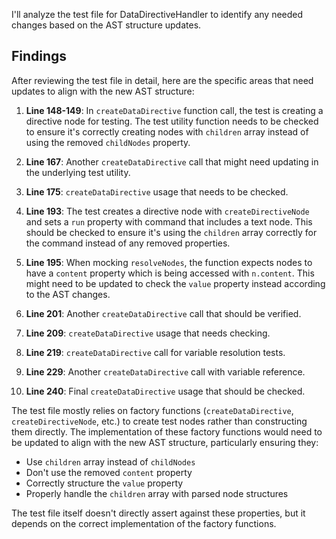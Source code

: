 I'll analyze the test file for DataDirectiveHandler to identify any needed changes based on the AST structure updates.

## Findings

After reviewing the test file in detail, here are the specific areas that need updates to align with the new AST structure:

1. **Line 148-149**: In `createDataDirective` function call, the test is creating a directive node for testing. The test utility function needs to be checked to ensure it's correctly creating nodes with `children` array instead of using the removed `childNodes` property.

2. **Line 167**: Another `createDataDirective` call that might need updating in the underlying test utility.

3. **Line 175**: `createDataDirective` usage that needs to be checked.

4. **Line 193**: The test creates a directive node with `createDirectiveNode` and sets a `run` property with command that includes a text node. This should be checked to ensure it's using the `children` array correctly for the command instead of any removed properties.

5. **Line 195**: When mocking `resolveNodes`, the function expects nodes to have a `content` property which is being accessed with `n.content`. This might need to be updated to check the `value` property instead according to the AST changes.

6. **Line 201**: Another `createDataDirective` call that should be verified.

7. **Line 209**: `createDataDirective` usage that needs checking.

8. **Line 219**: `createDataDirective` call for variable resolution tests.

9. **Line 229**: Another `createDataDirective` call with variable reference.

10. **Line 240**: Final `createDataDirective` usage that should be checked.

The test file mostly relies on factory functions (`createDataDirective`, `createDirectiveNode`, etc.) to create test nodes rather than constructing them directly. The implementation of these factory functions would need to be updated to align with the new AST structure, particularly ensuring they:

- Use `children` array instead of `childNodes`
- Don't use the removed `content` property
- Correctly structure the `value` property
- Properly handle the `children` array with parsed node structures

The test file itself doesn't directly assert against these properties, but it depends on the correct implementation of the factory functions.